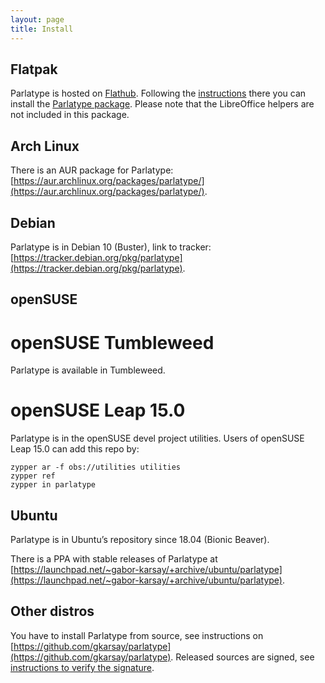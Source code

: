 ```yaml
---
layout: page
title: Install
---
```


## Flatpak
Parlatype is hosted on [Flathub](https://flathub.org/). Following the [instructions](https://flatpak.org/setup/) there you can install the [Parlatype package](https://flathub.org/apps/details/com.github.gkarsay.parlatype). Please note that the LibreOffice helpers are not included in this package.

## Arch Linux

There is an AUR package for Parlatype: [https://aur.archlinux.org/packages/parlatype/](https://aur.archlinux.org/packages/parlatype/).

## Debian
Parlatype is in Debian 10 (Buster), link to tracker: [https://tracker.debian.org/pkg/parlatype](https://tracker.debian.org/pkg/parlatype).

## openSUSE

# openSUSE Tumbleweed
Parlatype is available in Tumbleweed.

# openSUSE Leap 15.0
Parlatype is in the openSUSE devel project utilities.
Users of openSUSE Leap 15.0 can add this repo by:

```
zypper ar -f obs://utilities utilities
zypper ref
zypper in parlatype
```

## Ubuntu
Parlatype is in Ubuntu’s repository since 18.04 (Bionic Beaver).

There is a PPA with stable releases of Parlatype at [https://launchpad.net/~gabor-karsay/+archive/ubuntu/parlatype](https://launchpad.net/~gabor-karsay/+archive/ubuntu/parlatype).

## Other distros
You have to install Parlatype from source, see instructions on [https://github.com/gkarsay/parlatype](https://github.com/gkarsay/parlatype).
Released sources are signed, see [instructions to verify the signature](signed.md).



